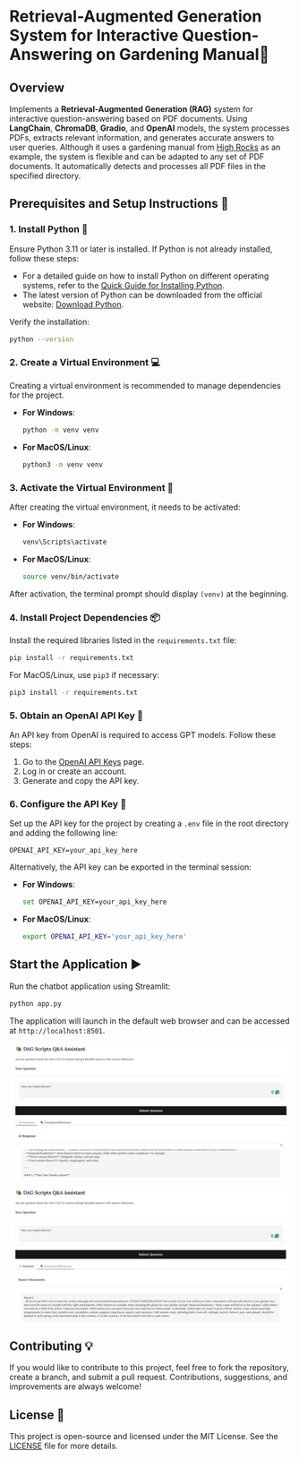 # Retrieval-Augmented Generation System for Interactive Question-Answering on Gardening Manual🤖

## Overview

Implements a **Retrieval-Augmented Generation (RAG)** system for interactive question-answering based on PDF documents. Using **LangChain**, **ChromaDB**, **Gradio**, and **OpenAI** models, the system processes PDFs, extracts relevant information, and generates accurate answers to user queries. Although it uses a gardening manual from [High Rocks](https://highrocks.org/) as an example, the system is flexible and can be adapted to any set of PDF documents. It automatically detects and processes all PDF files in the specified directory.

##  Prerequisites and Setup Instructions 🚀

### **1. Install Python** 🐍

Ensure Python 3.11 or later is installed. If Python is not already installed, follow these steps:

- For a detailed guide on how to install Python on different operating systems, refer to the [Quick Guide for Installing Python](https://github.com/PackeTsar/Install-Python/blob/master/README.md#install-python-).
- The latest version of Python can be downloaded from the official website: [Download Python](https://www.python.org/downloads/).

Verify the installation:

```bash
python --version
```

### **2. Create a Virtual Environment** 💻

Creating a virtual environment is recommended to manage dependencies for the project.

- **For Windows**:
    ```bash
    python -m venv venv
    ```

- **For MacOS/Linux**:
    ```bash
    python3 -m venv venv
    ```

### **3. Activate the Virtual Environment** 🔑

After creating the virtual environment, it needs to be activated:

- **For Windows**:
    ```bash
    venv\Scripts\activate
    ```

- **For MacOS/Linux**:
    ```bash
    source venv/bin/activate
    ```

After activation, the terminal prompt should display `(venv)` at the beginning.

### **4. Install Project Dependencies** 📦

Install the required libraries listed in the `requirements.txt` file:

```bash
pip install -r requirements.txt
```

For MacOS/Linux, use `pip3` if necessary:

```bash
pip3 install -r requirements.txt
```

### **5. Obtain an OpenAI API Key** 🔑

An API key from OpenAI is required to access GPT models. Follow these steps:

1. Go to the [OpenAI API Keys](https://platform.openai.com/account/api-keys) page.
2. Log in or create an account.
3. Generate and copy the API key.

### **6. Configure the API Key** 🔧

Set up the API key for the project by creating a `.env` file in the root directory and adding the following line:

```
OPENAI_API_KEY=your_api_key_here
```

Alternatively, the API key can be exported in the terminal session:

- **For Windows**:
    ```bash
    set OPENAI_API_KEY=your_api_key_here
    ```

- **For MacOS/Linux**:
    ```bash
    export OPENAI_API_KEY='your_api_key_here'
    ```

##  Start the Application ▶️

Run the chatbot application using Streamlit:

```bash
python app.py
```

The application will launch in the default web browser and can be accessed at `http://localhost:8501`.

![screenshot 1](screenshot/1.png)

![screenshot 2](screenshot/2.png)

## Contributing 💡

If you would like to contribute to this project, feel free to fork the repository, create a branch, and submit a pull request. Contributions, suggestions, and improvements are always welcome!

## License 📜

This project is open-source and licensed under the MIT License. See the [LICENSE](LICENSE) file for more details.